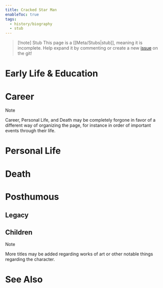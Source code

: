 ```yaml
---
title: Cracked Star Man
enableToc: true
tags:
  - history/biography
  - stub
---
```


> [!note] Stub
> This page is a [[Meta/Stubs|stub]], meaning it is incomplete. Help expand it by commenting or create a new [issue](https://github.com/RagtimeGal/quartz--encyclopedia-mysenvaria/issues/new/choose) on the git!


# Early Life & Education

# Career

> [!note]
> Career, Personal Life, and Death may be completely forgone in favor of a different way of organizing the page, for instance in order of important events through their life.
# Personal Life

# Death

# Posthumous
## Legacy

## Children

> [!note]
> More titles may be added regarding works of art or other notable things regarding the character.

# See Also
